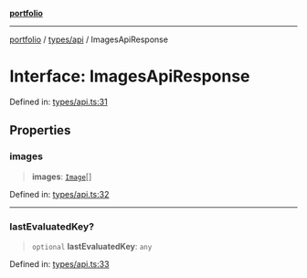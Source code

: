 [**portfolio**](../../../README.md)

***

[portfolio](../../../modules.md) / [types/api](../README.md) / ImagesApiResponse

# Interface: ImagesApiResponse

Defined in: [types/api.ts:31](https://github.com/tnorlund/Portfolio/blob/5c97bcc849fb644a645f57ea445db44c60e6dbda/portfolio/types/api.ts#L31)

## Properties

### images

> **images**: [`Image`](Image.md)[]

Defined in: [types/api.ts:32](https://github.com/tnorlund/Portfolio/blob/5c97bcc849fb644a645f57ea445db44c60e6dbda/portfolio/types/api.ts#L32)

***

### lastEvaluatedKey?

> `optional` **lastEvaluatedKey**: `any`

Defined in: [types/api.ts:33](https://github.com/tnorlund/Portfolio/blob/5c97bcc849fb644a645f57ea445db44c60e6dbda/portfolio/types/api.ts#L33)

